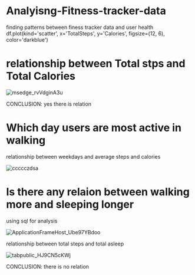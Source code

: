 # Analyisng-Fitness-tracker-data



finding patterns between finess tracker data and user health
df.plot(kind='scatter', x='TotalSteps', y='Calories', figsize=(12, 6), color='darkblue')


# relationship between Total stps and Total Calories


![msedge_rvVdginA3u](https://user-images.githubusercontent.com/111160753/184565215-d8c5d464-742e-4f11-b2f3-42506e4e1485.png)

CONCLUSION: yes there is relation





# Which day users are most active in walking 

relationship between weekdays and average steps and calories




![ccccczdsa](https://user-images.githubusercontent.com/111160753/184577206-0827eb40-97a0-4417-a218-b5cb4af78373.png)




# Is there any relaion between walking more and sleeping longer

using sql for analysis 

![ApplicationFrameHost_Ube97YBdoo](https://user-images.githubusercontent.com/111160753/184566670-e86d85ac-18e0-4bc1-9eab-9c69214a0cbf.png)


relationship between total steps and total asleep



![tabpublic_HJ9CN5cKWj](https://user-images.githubusercontent.com/111160753/184571141-ea230df1-11a2-4d2c-9cf1-0cbec4727fc9.png)

CONCLUSION: there is no relation
